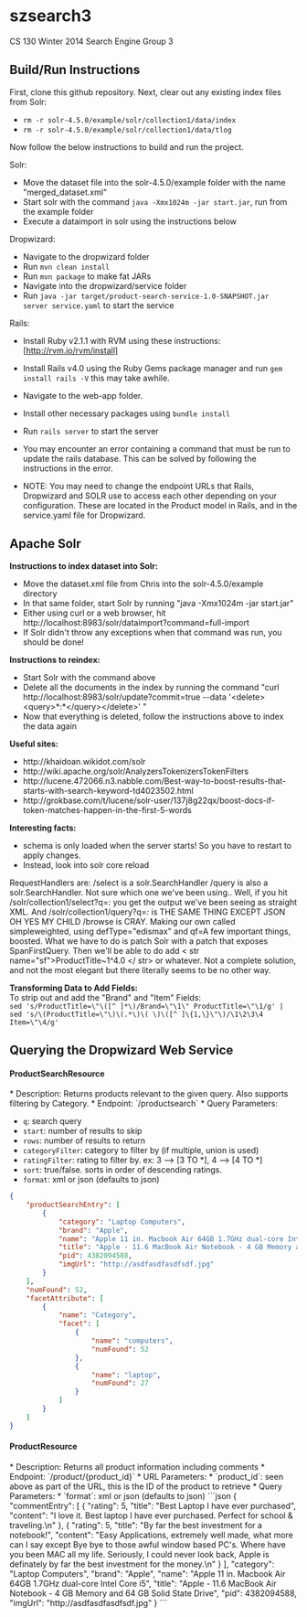 szsearch3
=========

CS 130 Winter 2014 Search Engine Group 3

<h2>Build/Run Instructions</h2>

First, clone this github repository. 
Next, clear out any existing index files from Solr:
* `rm -r solr-4.5.0/example/solr/collection1/data/index`
* `rm -r solr-4.5.0/example/solr/collection1/data/tlog`

Now follow the below instructions to build and run the project.

Solr:
* Move the dataset file into the solr-4.5.0/example folder with the name "merged_dataset.xml"
* Start solr with the command `java -Xmx1024m -jar start.jar`, run from the example folder
* Execute a dataimport in solr using the instructions below

Dropwizard:
* Navigate to the dropwizard folder
* Run `mvn clean install`
* Run `mvn package` to make fat JARs
* Navigate into the dropwizard/service folder
* Run `java -jar target/product-search-service-1.0-SNAPSHOT.jar server service.yaml` to start the service

Rails:
* Install Ruby v2.1.1 with RVM using these instructions: [http://rvm.io/rvm/install]
* Install Rails v4.0 using the Ruby Gems package manager and run `gem install rails -V` this may take awhile.
* Navigate to the web-app folder. 
* Install other necessary packages using `bundle install`
* Run `rails server` to start the server
* You may encounter an error containing a command that must be run to update the rails database. This can be solved by following the instructions in the error.

* NOTE: You may need to change the endpoint URLs that Rails, Dropwizard and SOLR use to access each other depending on your configuration.  These are located in the Product model in Rails, and in the service.yaml file for Dropwizard.

<h2>Apache Solr</h2>

<b>Instructions to index dataset into Solr:</b>
<ul>
    <li>Move the dataset.xml file from Chris into the solr-4.5.0/example directory</li>
    <li>In that same folder, start Solr by running "java -Xmx1024m -jar start.jar"</li>
    <li>Either using curl or a web browser, hit http://localhost:8983/solr/dataimport?command=full-import</li>
    <li>If Solr didn't throw any exceptions when that command was run, you should be done!</li>
</ul>

<b>Instructions to reindex:</b>
<ul>
    <li>Start Solr with the command above</li>
    <li>Delete all the documents in the index by running the command "curl http://localhost:8983/solr/update?commit=true --data '&lt;delete&gt;&lt;query&gt;*:*&lt;/query&gt;&lt;/delete&gt;'    "</li>
    <li>Now that everything is deleted, follow the instructions above to index the data again</li>
</ul>

<b>Useful sites:</b>
<ul>
	<li>http://khaidoan.wikidot.com/solr</li>
	<li>http://wiki.apache.org/solr/AnalyzersTokenizersTokenFilters</li>
	<li>http://lucene.472066.n3.nabble.com/Best-way-to-boost-results-that-starts-with-search-keyword-td4023502.html</li>
	<li>http://grokbase.com/t/lucene/solr-user/137j8g22qx/boost-docs-if-token-matches-happen-in-the-first-5-words</li>
</ul>

<b>Interesting facts:</b>
<ul>
	<li>schema is only loaded when the server starts! So you have to restart to apply changes.</li>
	<li>Instead, look into solr core reload</li>
</ul>

RequestHandlers are: /select is a solr.SearchHandler
/query is also a solr.SearchHandler. Not sure which one we've been using..
Well, if you hit /solr/collection1/select?q=*:* you get the output we've been seeing as straight XML.
And /solr/collection1/query?q=*:* is THE SAME THING EXCEPT JSON
OH YES MY CHILD /browse is CRAY.
Making our own called simpleweighted, using defType="edismax" and qf=A few important things, boosted.
What we have to do is patch Solr with a patch that exposes SpanFirstQuery. Then we'll be able to do
add < str name="sf">ProductTitle~1^4.0 </ str> or whatever.
Not a complete solution, and not the most elegant but there literally seems to be no other way.

<b>Transforming Data to Add Fields:</b> <br>
To strip out and add the "Brand" and "Item" Fields: <br>
`sed 's/ProductTitle=\"\([^ ]*\)/Brand=\"\1\" ProductTitle=\"\1/g' | sed 's/\(ProductTitle=\"\)\(.*\)\( \)\([^ ]\{1,\}\"\)/\1\2\3\4 Item=\"\4/g'` <br>



<h2>Querying the Dropwizard Web Service</h2>
<h4>ProductSearchResource</h4>
* Description: Returns products relevant to the given query. Also supports filtering by Category.
* Endpoint:    `/productsearch`
* Query Parameters:

  * `q`: search query
  * `start`: number of results to skip
  * `rows`: number of results to return
  * `categoryFilter`: category to filter by (if multiple, union is used)
  * `ratingFilter`: rating to filter by. ex: 3 --> [3 TO *], 4 --> [4 TO *]
  * `sort`: true/false. sorts in order of descending ratings.
  * `format`: xml or json (defaults to json)
```json
{
    "productSearchEntry": [
        {
            "category": "Laptop Computers",
            "brand": "Apple",
            "name": "Apple 11 in. Macbook Air 64GB 1.7GHz dual-core Intel Core i5",
            "title": "Apple - 11.6 MacBook Air Notebook - 4 GB Memory and 64 GB Solid State Drive",
            "pid": 4382094588,
            "imgUrl": "http://asdfasdfasdfsdf.jpg"
        }
    ],
    "numFound": 52,
    "facetAttribute": [
        {
            "name": "Category",
            "facet": [
                {
                    "name": "computers",
                    "numFound": 52
                },
                {
                    "name": "laptop",
                    "numFound": 27
                }
            ]
        }
    ]
}
```

<h4>ProductResource</h4>
* Description: Returns all product information including comments
* Endpoint:    `/product/{product_id}`
* URL Parameters:
  * `product_id`: seen above as part of the URL, this is the ID of the product to retrieve
* Query Parameters:
  * `format`: xml or json (defaults to json)
```json
{
    "commentEntry": [
        {
            "rating": 5,
            "title": "Best Laptop I have ever purchased",
            "content": "I love it. Best laptop I have ever purchased. Perfect for school & traveling.\n"
        },
        {
            "rating": 5,
            "title": "By far the best investment for a notebook!",
            "content": "Easy Applications, extremely well made, what more can I say except Bye bye to those awful window based PC's. Where have you been MAC all my life. Seriously, I could never look back, Apple is definately by far the best investment for the money.\n"
        }
    ],
    "category": "Laptop Computers",
    "brand": "Apple",
    "name": "Apple 11 in. Macbook Air 64GB 1.7GHz dual-core Intel Core i5",
    "title": "Apple - 11.6 MacBook Air Notebook - 4 GB Memory and 64 GB Solid State Drive",
    "pid": 4382094588,
    "imgUrl": "http://asdfasdfasdfsdf.jpg"
}
```

